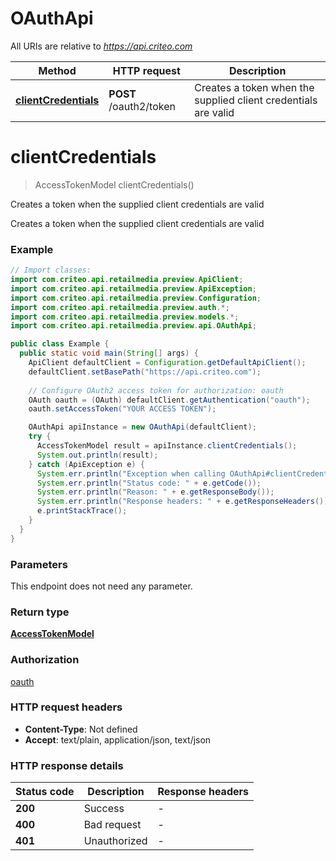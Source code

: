 # OAuthApi

All URIs are relative to *https://api.criteo.com*

Method | HTTP request | Description
------------- | ------------- | -------------
[**clientCredentials**](OAuthApi.md#clientCredentials) | **POST** /oauth2/token | Creates a token when the supplied client credentials are valid


<a name="clientCredentials"></a>
# **clientCredentials**
> AccessTokenModel clientCredentials()

Creates a token when the supplied client credentials are valid

Creates a token when the supplied client credentials are valid

### Example
```java
// Import classes:
import com.criteo.api.retailmedia.preview.ApiClient;
import com.criteo.api.retailmedia.preview.ApiException;
import com.criteo.api.retailmedia.preview.Configuration;
import com.criteo.api.retailmedia.preview.auth.*;
import com.criteo.api.retailmedia.preview.models.*;
import com.criteo.api.retailmedia.preview.api.OAuthApi;

public class Example {
  public static void main(String[] args) {
    ApiClient defaultClient = Configuration.getDefaultApiClient();
    defaultClient.setBasePath("https://api.criteo.com");
    
    // Configure OAuth2 access token for authorization: oauth
    OAuth oauth = (OAuth) defaultClient.getAuthentication("oauth");
    oauth.setAccessToken("YOUR ACCESS TOKEN");

    OAuthApi apiInstance = new OAuthApi(defaultClient);
    try {
      AccessTokenModel result = apiInstance.clientCredentials();
      System.out.println(result);
    } catch (ApiException e) {
      System.err.println("Exception when calling OAuthApi#clientCredentials");
      System.err.println("Status code: " + e.getCode());
      System.err.println("Reason: " + e.getResponseBody());
      System.err.println("Response headers: " + e.getResponseHeaders());
      e.printStackTrace();
    }
  }
}
```

### Parameters
This endpoint does not need any parameter.

### Return type

[**AccessTokenModel**](AccessTokenModel.md)

### Authorization

[oauth](../README.md#oauth)

### HTTP request headers

 - **Content-Type**: Not defined
 - **Accept**: text/plain, application/json, text/json

### HTTP response details
| Status code | Description | Response headers |
|-------------|-------------|------------------|
**200** | Success |  -  |
**400** | Bad request |  -  |
**401** | Unauthorized |  -  |


